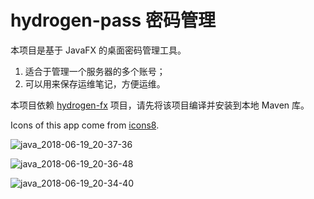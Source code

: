 # hydrogen-pass 密码管理

本项目是基于 JavaFX 的桌面密码管理工具。

1. 适合于管理一个服务器的多个账号；
1. 可以用来保存运维笔记，方便运维。

本项目依赖 [hydrogen-fx](https://gitee.com/yidinghe/hydrogen-fx) 项目，请先将该项目编译并安装到本地 Maven 库。

Icons of this app come from [icons8](https://icons8.com/).

![java_2018-06-19_20-37-36](https://user-images.githubusercontent.com/900606/41597677-b364aaca-7400-11e8-850a-0081e8ad5eb0.png)

![java_2018-06-19_20-36-48](https://user-images.githubusercontent.com/900606/41597675-b2f7ff42-7400-11e8-8330-a821b56c6940.png)

![java_2018-06-19_20-34-40](https://user-images.githubusercontent.com/900606/41597676-b32fb7d4-7400-11e8-9d9a-d403bd782cf7.png)

